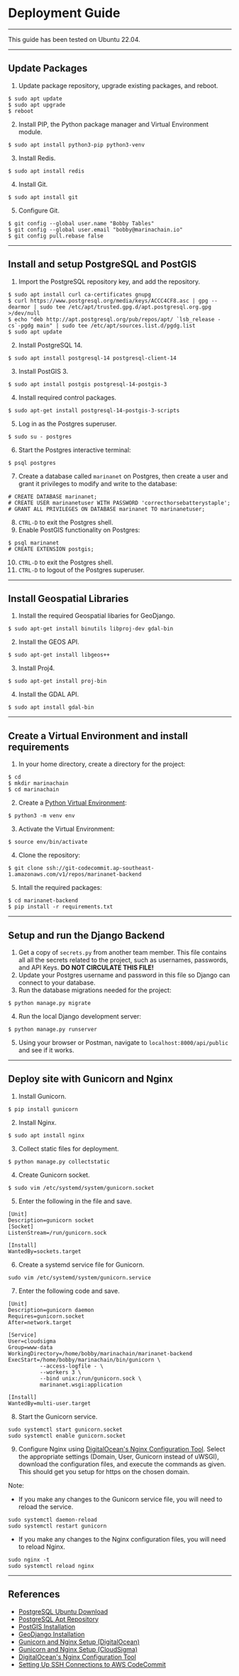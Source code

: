 # Deployment Guide
___
This guide has been tested on Ubuntu 22.04.

___
## Update Packages
1. Update package repository, upgrade existing packages, and reboot.
```
$ sudo apt update
$ sudo apt upgrade
$ reboot
```
2. Install PIP, the Python package manager and Virtual Environment module.
```
$ sudo apt install python3-pip python3-venv
```
3. Install Redis.
```
$ sudo apt install redis
```
4. Install Git.
```
$ sudo apt install git
```
5. Configure Git.
```
$ git config --global user.name "Bobby Tables"
$ git config --global user.email "bobby@marinachain.io"
$ git config pull.rebase false
```

___
## Install and setup PostgreSQL and PostGIS
1. Import the PostgreSQL repository key, and add the repository.
```
$ sudo apt install curl ca-certificates gnupg
$ curl https://www.postgresql.org/media/keys/ACCC4CF8.asc | gpg --dearmor | sudo tee /etc/apt/trusted.gpg.d/apt.postgresql.org.gpg >/dev/null
$ echo "deb http://apt.postgresql.org/pub/repos/apt/ `lsb_release -cs`-pgdg main" | sudo tee /etc/apt/sources.list.d/pgdg.list
$ sudo apt update
```
2. Install PostgreSQL 14.
```
$ sudo apt install postgresql-14 postgresql-client-14
```
3. Install PostGIS 3.
```
$ sudo apt install postgis postgresql-14-postgis-3
```
4. Install required control packages.
```
$ sudo apt-get install postgresql-14-postgis-3-scripts
```
5. Log in as the Postgres superuser.
```
$ sudo su - postgres
```
6. Start the Postgres interactive terminal:
```
$ psql postgres
```
7. Create a database called `marinanet` on Postgres, then create a user and grant it privileges to modify and write to the database:
```
# CREATE DATABASE marinanet;
# CREATE USER marinanetuser WITH PASSWORD 'correcthorsebatterystaple';
# GRANT ALL PRIVILEGES ON DATABASE marinanet TO marinanetuser;
```
8. `CTRL-D` to exit the Postgres shell.
9. Enable PostGIS functionality on Postgres:
```
$ psql marinanet
# CREATE EXTENSION postgis;
```
10. `CTRL-D` to exit the Postgres shell.
11. `CTRL-D` to logout of the Postgres superuser.

___
## Install Geospatial Libraries
1. Install the required Geospatial libaries for GeoDjango.
```
$ sudo apt-get install binutils libproj-dev gdal-bin
```
2. Install the GEOS API.
```
$ sudo apt-get install libgeos++
```
3. Install Proj4.
```
$ sudo apt-get install proj-bin
```
4. Install the GDAL API.
```
$ sudo apt install gdal-bin
```

___
## Create a Virtual Environment and install requirements
1. In your home directory, create a directory for the project:
```
$ cd
$ mkdir marinachain
$ cd marinachain
```
2. Create a [Python Virtual Environment](https://docs.python.org/3/library/venv.html):
```
$ python3 -m venv env
```
3. Activate the Virtual Environment:
```
$ source env/bin/activate
```
4. Clone the repository:
```
$ git clone ssh://git-codecommit.ap-southeast-1.amazonaws.com/v1/repos/marinanet-backend
```
5. Intall the required packages:
```
$ cd marinanet-backend
$ pip install -r requirements.txt
```

___
## Setup and run the Django Backend
1. Get a copy of `secrets.py` from another team member. This file contains all all the secrets related to the project, such as usernames, passwords, and API Keys. **DO NOT CIRCULATE THIS FILE!**
2. Update your Postgres username and password in this file so Django can connect to your database.
3. Run the database migrations needed for the project:
```
$ python manage.py migrate
```
4. Run the local Django development server:
```
$ python manage.py runserver
```
5. Using your browser or Postman, navigate to `localhost:8000/api/public` and see if it works.

___
## Deploy site with Gunicorn and Nginx
1. Install Gunicorn.
```
$ pip install gunicorn
```
2. Install Nginx.
```
$ sudo apt install nginx
```
3. Collect static files for deployment.
```
$ python manage.py collectstatic
```
4. Create Gunicorn socket.
```
$ sudo vim /etc/systemd/system/gunicorn.socket
```
5. Enter the following in the file and save.
```
[Unit]
Description=gunicorn socket
[Socket]
ListenStream=/run/gunicorn.sock

[Install]
WantedBy=sockets.target
```
6. Create a systemd service file for Gunicorn.
```
sudo vim /etc/systemd/system/gunicorn.service
```
7. Enter the following code and save.
```
[Unit]
Description=gunicorn daemon
Requires=gunicorn.socket
After=network.target

[Service]
User=cloudsigma
Group=www-data
WorkingDirectory=/home/bobby/marinachain/marinanet-backend
ExecStart=/home/bobby/marinachain/bin/gunicorn \
          --access-logfile - \
          --workers 3 \
          --bind unix:/run/gunicorn.sock \
          marinanet.wsgi:application

[Install]
WantedBy=multi-user.target
```
8. Start the Gunicorn service.
```
sudo systemctl start gunicorn.socket
sudo systemctl enable gunicorn.socket
```
9. Configure Nginx using [DigitalOcean's Nginx Configuration Tool](https://www.digitalocean.com/community/tools/nginx). Select the appropriate settings (Domain, User, Gunicorn instead of uWSGI), download the configuration files, and execute the commands as given. This should get you setup for https on the chosen domain.

Note:
- If you make any changes to the Gunicorn service file, you will need to reload the service.
```
sudo systemctl daemon-reload
sudo systemctl restart gunicorn
```
- If you make any changes to the Nginx configuration files, you will need to reload Nginx.
```
sudo nginx -t
sudo systemctl reload nginx
```
___
## References
- [PostgreSQL Ubuntu Download](https://www.postgresql.org/download/linux/ubuntu/)
- [PostgreSQL Apt Repository](https://wiki.postgresql.org/wiki/Apt)
- [PostGIS Installation](https://www.vultr.com/docs/install-the-postgis-extension-for-postgresql-on-ubuntu-linux/)
- [GeoDjango Installation](https://kitcharoenp.github.io/gis/2018/06/12/geodjango_installation.html)
- [Gunicorn and Nginx Setup (DigitalOcean)](https://www.digitalocean.com/community/tutorials/how-to-set-up-django-with-postgres-nginx-and-gunicorn-on-ubuntu-16-04)
- [Gunicorn and Nginx Setup (CloudSigma)](https://www.cloudsigma.com/setting-up-django-with-postgresql-nginx-and-gunicorn-on-ubuntu-20-04/)
- [DigitalOcean's Nginx Configuration Tool](https://www.digitalocean.com/community/tools/nginx)
- [Setting Up SSH Connections to AWS CodeCommit](https://docs.aws.amazon.com/codecommit/latest/userguide/setting-up-ssh-unixes.html)

